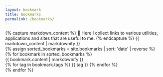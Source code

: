 ```yaml
---
layout: bookmark 
title: Bookmarks
permalink: /bookmarks/
---
```


<div class="bubble">
{% capture markdown_content %}
💁 Here I collect links to various utilities, applications and sites that are useful to me.
{% endcapture %}
{{ markdown_content | markdownify }}
</div>

<div class="bookmarks-container">
{% assign sorted_bookmarks = site.bookmarks | sort: 'date' | reverse %}
{% for bookmark in sorted_bookmarks %}
<div class="bookmarks-bubble">
  {{ bookmark.content | markdownify }}

<div class="spacer"></div>
  {% for tag in bookmark.tags %}
    <span class='tag small'>{{ tag }}</span>
  {% endfor %}
</div>
{% endfor %}
</div>

<div class="spacer"></div>
